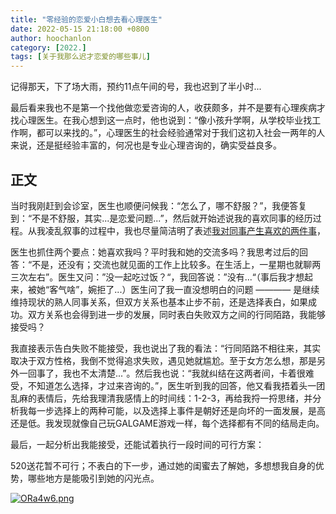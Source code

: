 ```yaml
---
title: "零经验的恋爱小白想去看心理医生"
date: 2022-05-15 21:18:00 +0800
author: hoochanlon
category: [2022.]
tags: [关于我那么迟才恋爱的哪些事儿]
---
```


记得那天，下了场大雨，预约11点午间的号，我也迟到了半小时...

最后看来我也不是第一个找他做恋爱咨询的人，收获颇多，并不是要有心理疾病才找心理医生。在我心想到这一点时，他也说到：“像小孩升学啊，从学校毕业找工作啊，都可以来找的。”，心理医生的社会经验通常对于我们这初入社会一两年的人来说，还是挺经验丰富的，何况也是专业心理咨询的，确实受益良多。 <!-- more -->

## 正文

当时我刚赶到会诊室，医生也顺便问候我：“怎么了，哪不舒服？”，我便答复到：“不是不舒服，其实...是恋爱问题...”，然后就开始述说我的喜欢同事的经历过程。从我凌乱叙事的过程中，我也尽量简洁明了表述[我对同事产生喜欢的两件事](https://hoochanlon.github.io/2022/04-27/#)，

医生也抓住两个要点：她喜欢我吗？平时我和她的交流多吗？我思考过后的回答：“不是，还没有；交流也就见面的工作上比较多。在生活上，一星期也就聊两三次左右”。医生又问：”没一起吃过饭？“，我回答说：”没有...“（事后我才想起来，被她“客气啥”，婉拒了...）医生问了我一直没想明白的问题 ———— 是继续维持现状的熟人同事关系，但双方关系也基本止步不前，还是选择表白，如果成功。双方关系也会得到进一步的发展，同时表白失败双方之间的行同陌路，我能够接受吗？

我直接表示告白失败不能接受，我也说出了我的看法：“行同陌路不相往来，其实取决于双方性格，我倒不觉得追求失败，遇见她就尴尬。至于女方怎么想，那是另外一回事了，我也不太清楚...”。然后我也说：“我就纠结在这两者间，卡着很难受，不知道怎么选择，才过来咨询的。”，医生听到我的回答，他又看我捂着头一团乱麻的表情后，先给我理清我感情上的时间线：1-2-3，再给我捋一捋思绪，并分析我每一步选择上的两种可能，以及选择上事件是朝好还是向坏的一面发展，是高还是低。我发现就像自己玩GALGAME游戏一样，每个选择都有不同的结局走向。

最后，一起分析出我能接受，还能试着执行一段时间的可行方案：

520送花暂不可行；不表白的下一步，通过她的闺蜜去了解她，多想想我自身的优势，哪些地方是能吸引到她的闪光点。

[![ORa4w6.png](https://s1.ax1x.com/2022/05/15/ORa4w6.png)](https://imgtu.com/i/ORa4w6)

